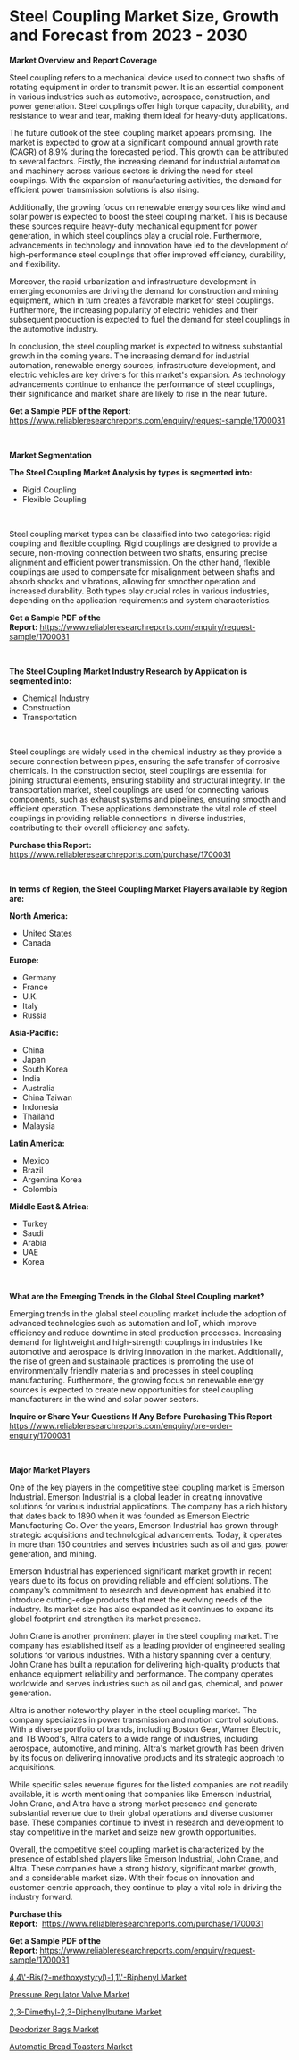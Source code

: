 <p><h1>Steel Coupling Market Size, Growth and Forecast from 2023 - 2030</h1></p><p><strong>Market Overview and Report Coverage</strong></p>
<p><p>Steel coupling refers to a mechanical device used to connect two shafts of rotating equipment in order to transmit power. It is an essential component in various industries such as automotive, aerospace, construction, and power generation. Steel couplings offer high torque capacity, durability, and resistance to wear and tear, making them ideal for heavy-duty applications.</p><p>The future outlook of the steel coupling market appears promising. The market is expected to grow at a significant compound annual growth rate (CAGR) of 8.9% during the forecasted period. This growth can be attributed to several factors. Firstly, the increasing demand for industrial automation and machinery across various sectors is driving the need for steel couplings. With the expansion of manufacturing activities, the demand for efficient power transmission solutions is also rising.</p><p>Additionally, the growing focus on renewable energy sources like wind and solar power is expected to boost the steel coupling market. This is because these sources require heavy-duty mechanical equipment for power generation, in which steel couplings play a crucial role. Furthermore, advancements in technology and innovation have led to the development of high-performance steel couplings that offer improved efficiency, durability, and flexibility.</p><p>Moreover, the rapid urbanization and infrastructure development in emerging economies are driving the demand for construction and mining equipment, which in turn creates a favorable market for steel couplings. Furthermore, the increasing popularity of electric vehicles and their subsequent production is expected to fuel the demand for steel couplings in the automotive industry.</p><p>In conclusion, the steel coupling market is expected to witness substantial growth in the coming years. The increasing demand for industrial automation, renewable energy sources, infrastructure development, and electric vehicles are key drivers for this market's expansion. As technology advancements continue to enhance the performance of steel couplings, their significance and market share are likely to rise in the near future.</p></p>
<p><strong>Get a Sample PDF of the Report:</strong> <a href="https://www.reliableresearchreports.com/enquiry/request-sample/1700031">https://www.reliableresearchreports.com/enquiry/request-sample/1700031</a></p>
<p>&nbsp;</p>
<p><strong>Market Segmentation</strong></p>
<p><strong>The Steel Coupling Market Analysis by types is segmented into:</strong></p>
<p><ul><li>Rigid Coupling</li><li>Flexible Coupling</li></ul></p>
<p>&nbsp;</p>
<p><p>Steel coupling market types can be classified into two categories: rigid coupling and flexible coupling. Rigid couplings are designed to provide a secure, non-moving connection between two shafts, ensuring precise alignment and efficient power transmission. On the other hand, flexible couplings are used to compensate for misalignment between shafts and absorb shocks and vibrations, allowing for smoother operation and increased durability. Both types play crucial roles in various industries, depending on the application requirements and system characteristics.</p></p>
<p><strong>Get a Sample PDF of the Report:</strong>&nbsp;<a href="https://www.reliableresearchreports.com/enquiry/request-sample/1700031">https://www.reliableresearchreports.com/enquiry/request-sample/1700031</a></p>
<p>&nbsp;</p>
<p><strong>The Steel Coupling Market Industry Research by Application is segmented into:</strong></p>
<p><ul><li>Chemical Industry</li><li>Construction</li><li>Transportation</li></ul></p>
<p>&nbsp;</p>
<p><p>Steel couplings are widely used in the chemical industry as they provide a secure connection between pipes, ensuring the safe transfer of corrosive chemicals. In the construction sector, steel couplings are essential for joining structural elements, ensuring stability and structural integrity. In the transportation market, steel couplings are used for connecting various components, such as exhaust systems and pipelines, ensuring smooth and efficient operation. These applications demonstrate the vital role of steel couplings in providing reliable connections in diverse industries, contributing to their overall efficiency and safety.</p></p>
<p><strong>Purchase this Report:</strong>&nbsp; <a href="https://www.reliableresearchreports.com/purchase/1700031">https://www.reliableresearchreports.com/purchase/1700031</a></p>
<p>&nbsp;</p>
<p><strong>In terms of Region, the Steel Coupling Market Players available by Region are:</strong></p>
<p>
    <p> <strong> North America: </strong>
        <ul>
            <li>United States</li>
            <li>Canada</li>
        </ul>
        </p> 
    <p> <strong> Europe: </strong>
        <ul>
            <li>Germany</li>
            <li>France</li>
            <li>U.K.</li>
            <li>Italy</li>
            <li>Russia</li>
        </ul>
        </p> 
    <p> <strong> Asia-Pacific: </strong>
        <ul>
            <li>China</li>
            <li>Japan</li>
            <li>South Korea</li>
            <li>India</li>
            <li>Australia</li>
            <li>China Taiwan</li>
            <li>Indonesia</li>
            <li>Thailand</li>
            <li>Malaysia</li>
        </ul>
        </p> 
    <p> <strong> Latin America: </strong>
        <ul>
            <li>Mexico</li>
            <li>Brazil</li>
            <li>Argentina Korea</li>
            <li>Colombia</li>
        </ul>
        </p> 
    <p> <strong> Middle East & Africa: </strong>
        <ul>
            <li>Turkey</li>
            <li>Saudi</li>
            <li>Arabia</li>
            <li>UAE</li>
            <li>Korea</li>
        </ul>
    </p>
    </p>
<p>&nbsp;</p>
<p><strong>What are the Emerging Trends in the Global Steel Coupling market?</strong></p>
<p><p>Emerging trends in the global steel coupling market include the adoption of advanced technologies such as automation and IoT, which improve efficiency and reduce downtime in steel production processes. Increasing demand for lightweight and high-strength couplings in industries like automotive and aerospace is driving innovation in the market. Additionally, the rise of green and sustainable practices is promoting the use of environmentally friendly materials and processes in steel coupling manufacturing. Furthermore, the growing focus on renewable energy sources is expected to create new opportunities for steel coupling manufacturers in the wind and solar power sectors.</p></p>
<p><strong>Inquire or Share Your Questions If Any Before Purchasing This Report</strong>- <a href="https://www.reliableresearchreports.com/enquiry/pre-order-enquiry/1700031">https://www.reliableresearchreports.com/enquiry/pre-order-enquiry/1700031</a></p>
<p>&nbsp;</p>
<p><strong>Major Market Players</strong></p>
<p><p>One of the key players in the competitive steel coupling market is Emerson Industrial. Emerson Industrial is a global leader in creating innovative solutions for various industrial applications. The company has a rich history that dates back to 1890 when it was founded as Emerson Electric Manufacturing Co. Over the years, Emerson Industrial has grown through strategic acquisitions and technological advancements. Today, it operates in more than 150 countries and serves industries such as oil and gas, power generation, and mining.</p><p>Emerson Industrial has experienced significant market growth in recent years due to its focus on providing reliable and efficient solutions. The company's commitment to research and development has enabled it to introduce cutting-edge products that meet the evolving needs of the industry. Its market size has also expanded as it continues to expand its global footprint and strengthen its market presence.</p><p>John Crane is another prominent player in the steel coupling market. The company has established itself as a leading provider of engineered sealing solutions for various industries. With a history spanning over a century, John Crane has built a reputation for delivering high-quality products that enhance equipment reliability and performance. The company operates worldwide and serves industries such as oil and gas, chemical, and power generation.</p><p>Altra is another noteworthy player in the steel coupling market. The company specializes in power transmission and motion control solutions. With a diverse portfolio of brands, including Boston Gear, Warner Electric, and TB Wood's, Altra caters to a wide range of industries, including aerospace, automotive, and mining. Altra's market growth has been driven by its focus on delivering innovative products and its strategic approach to acquisitions.</p><p>While specific sales revenue figures for the listed companies are not readily available, it is worth mentioning that companies like Emerson Industrial, John Crane, and Altra have a strong market presence and generate substantial revenue due to their global operations and diverse customer base. These companies continue to invest in research and development to stay competitive in the market and seize new growth opportunities.</p><p>Overall, the competitive steel coupling market is characterized by the presence of established players like Emerson Industrial, John Crane, and Altra. These companies have a strong history, significant market growth, and a considerable market size. With their focus on innovation and customer-centric approach, they continue to play a vital role in driving the industry forward.</p></p>
<p><strong>Purchase this Report:</strong>&nbsp;&nbsp;<a href="https://www.reliableresearchreports.com/purchase/1700031">https://www.reliableresearchreports.com/purchase/1700031</a></p>
<p></p>
<p><strong>Get a Sample PDF of the Report:</strong>&nbsp;<a href="https://www.reliableresearchreports.com/enquiry/request-sample/1700031">https://www.reliableresearchreports.com/enquiry/request-sample/1700031</a></p>
<p><p><a href="https://www.linkedin.com/pulse/44-bis2-methoxystyryl-11-biphenyl-market-size-2023-2030-ba7re/">4,4\'-Bis(2-methoxystyryl)-1,1\'-Biphenyl Market</a></p><p><a href="https://github.com/rahu1503/Market-Research-Report-List-1/blob/main/pressure-regulator-valve-market.md">Pressure Regulator Valve Market</a></p><p><a href="https://www.linkedin.com/pulse/23-dimethyl-23-diphenylbutane-market-size-2023-2030-global/">2,3-Dimethyl-2,3-Diphenylbutane Market</a></p><p><a href="https://medium.com/@mskylatoy/deodorizer-bags-nbsp-market-focuses-on-market-share-size-and-projected-forecast-till-2030-268318a39206">Deodorizer Bags Market</a></p><p><a href="https://github.com/rahu1501/Market-Research-Report-List-1/blob/main/automatic-bread-toasters-market.md">Automatic Bread Toasters Market</a></p></p>